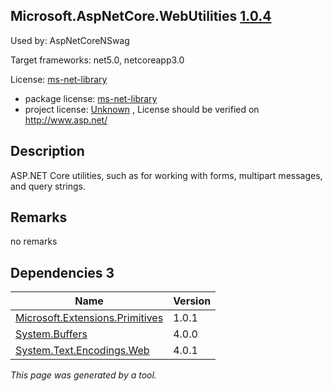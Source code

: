 Microsoft.AspNetCore.WebUtilities [1.0.4](https://www.nuget.org/packages/Microsoft.AspNetCore.WebUtilities/1.0.4)
--------------------

Used by: AspNetCoreNSwag

Target frameworks: net5.0, netcoreapp3.0

License: [ms-net-library](../../../../licenses/ms-net-library) 

- package license: [ms-net-library](http://www.microsoft.com/web/webpi/eula/net_library_eula_enu.htm) 
- project license: [Unknown](http://www.asp.net/) , License should be verified on http://www.asp.net/

Description
-----------
ASP.NET Core utilities, such as for working with forms, multipart messages, and query strings.

Remarks
-----------
no remarks


Dependencies 3
-----------

|Name|Version|
|----------|:----|
|[Microsoft.Extensions.Primitives](../../../../packages/nuget.org/microsoft.extensions.primitives/1.0.1)|1.0.1|
|[System.Buffers](../../../../packages/nuget.org/system.buffers/4.0.0)|4.0.0|
|[System.Text.Encodings.Web](../../../../packages/nuget.org/system.text.encodings.web/4.0.1)|4.0.1|

*This page was generated by a tool.*